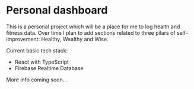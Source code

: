 # Personal dashboard

This is a personal project which will be a place for me to log health and fitness data. Over time I plan to add sections related to three pilars of self-improvement: Healthy, Wealthy and Wise. 

Current basic tech stack:
- React with TypeScript
- Firebase Realtime Database

More info coming soon...
